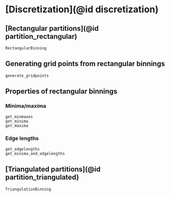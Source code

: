 # [Discretization](@id discretization)

## [Rectangular partitions](@id partition_rectangular)

```@docs
RectangularBinning
```

## Generating grid points from rectangular binnings

```@docs
generate_gridpoints
```

## Properties of rectangular binnings

### Minima/maxima

```@docs
get_minmaxes
get_minima
get_maxima
```

### Edge lengths

```@docs
get_edgelengths
get_minima_and_edgelengths
```

## [Triangulated partitions](@id partition_triangulated)

```@docs
TriangulationBinning
```